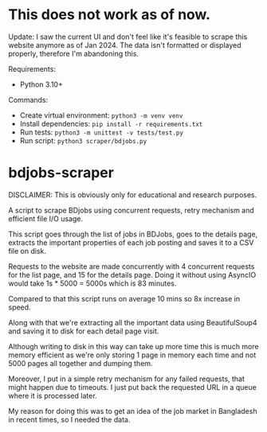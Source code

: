 # This does not work as of now.
Update: I saw the current UI and don't feel like it's feasible to scrape this website anymore as of Jan 2024. The data isn't formatted or displayed properly, therefore I'm abandoning this.

Requirements:
- Python 3.10+

Commands:
- Create virtual environment: `python3 -m venv venv`
- Install dependencies: `pip install -r requirements.txt`
- Run tests: `python3 -m unittest -v tests/test.py`
- Run script: `python3 scraper/bdjobs.py`

# bdjobs-scraper
DISCLAIMER: This is obviously only for educational and research purposes.

A script to scrape BDjobs using concurrent requests, retry mechanism and efficient file I/O usage.

This script goes through the list of jobs in BDJobs, goes to the details page, extracts the important properties of each job posting and saves it to a CSV file on disk.

Requests to the website are made concurrently with 4 concurrent requests for the list page, and 15 for the details page. Doing it without using AsyncIO would take 1s * 5000 = 5000s which is 83 minutes.

Compared to that this script runs on average 10 mins so 8x increase in speed.

Along with that we're extracting all the important data using BeautifulSoup4 and saving it to disk for each detail page visit.

Although writing to disk in this way can take up more time this is much more memory efficient as we're only storing 1 page in memory each time and not 5000 pages all together and dumping them.

Moreover, I put in a simple retry mechanism for any failed requests, that might happen due to timeouts. I just put back the requested URL in a queue where it is processed later.

My reason for doing this was to get an idea of the job market in Bangladesh in recent times, so I needed the data.
